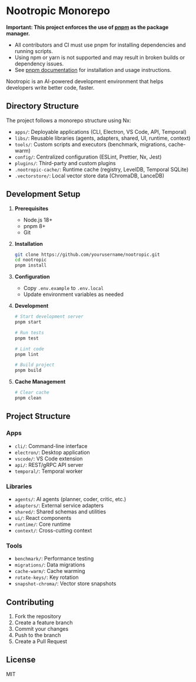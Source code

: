 # Nootropic Monorepo

**Important: This project enforces the use of [pnpm](https://pnpm.io/) as the package manager.**

- All contributors and CI must use pnpm for installing dependencies and running scripts.
- Using npm or yarn is not supported and may result in broken builds or dependency issues.
- See [pnpm documentation](https://pnpm.io/) for installation and usage instructions.

Nootropic is an AI-powered development environment that helps developers write better code, faster.

## Directory Structure

The project follows a monorepo structure using Nx:

- `apps/`: Deployable applications (CLI, Electron, VS Code, API, Temporal)
- `libs/`: Reusable libraries (agents, adapters, shared, UI, runtime, context)
- `tools/`: Custom scripts and executors (benchmark, migrations, cache-warm)
- `config/`: Centralized configuration (ESLint, Prettier, Nx, Jest)
- `plugins/`: Third-party and custom plugins
- `.nootropic-cache/`: Runtime cache (registry, LevelDB, Temporal SQLite)
- `.vectorstore/`: Local vector store data (ChromaDB, LanceDB)

## Development Setup

1. **Prerequisites**
   - Node.js 18+
   - pnpm 8+
   - Git

2. **Installation**

   ```bash
   git clone https://github.com/yourusername/nootropic.git
   cd nootropic
   pnpm install
   ```

3. **Configuration**
   - Copy `.env.example` to `.env.local`
   - Update environment variables as needed

4. **Development**

   ```bash
   # Start development server
   pnpm start

   # Run tests
   pnpm test

   # Lint code
   pnpm lint

   # Build project
   pnpm build
   ```

5. **Cache Management**

   ```bash
   # Clear cache
   pnpm clean
   ```

## Project Structure

### Apps

- `cli/`: Command-line interface
- `electron/`: Desktop application
- `vscode/`: VS Code extension
- `api/`: REST/gRPC API server
- `temporal/`: Temporal worker

### Libraries

- `agents/`: AI agents (planner, coder, critic, etc.)
- `adapters/`: External service adapters
- `shared/`: Shared schemas and utilities
- `ui/`: React components
- `runtime/`: Core runtime
- `context/`: Cross-cutting context

### Tools

- `benchmark/`: Performance testing
- `migrations/`: Data migrations
- `cache-warm/`: Cache warming
- `rotate-keys/`: Key rotation
- `snapshot-chroma/`: Vector store snapshots

## Contributing

1. Fork the repository
2. Create a feature branch
3. Commit your changes
4. Push to the branch
5. Create a Pull Request

## License

MIT
